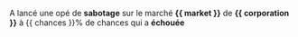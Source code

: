 A lancé une opé de **sabotage** sur le marché **{{ market }}** de **{{ corporation }}** à {{ chances }}% de chances qui a **échouée**
